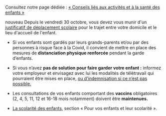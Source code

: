 <div class="conseil">

Consultez notre page dédiée : [« Conseils liés aux activités et à la santé des enfants »](#pediatrie)

<span class="nouveau">nouveau</span> Depuis le vendredi 30 octobre, vous devez vous munir d'un [justificatif de déplacement scolaire](https://www.gouvernement.fr/sites/default/files/30-10-2020-justificatif-de-deplacement-scolaire.pdf) pour le trajet entre votre domicile et le lieu d'accueil de l'enfant.

</div>

* Si vos enfants sont gardés par leurs grands-parents et/ou par des personnes à risque face à la Covid, il convient de mettre en place des mesures de **distanciation physique renforcée** pendant la garde d’enfants.

* Si vous n’avez **pas de solution pour faire garder votre enfant :** informez votre employeur et envisagez avec lui les modalités de télétravail qui pourraient être mises en place, [ou d’indemnisation si ce n’est pas possible.](https://www.ameli.fr/haute-garonne/assure/covid-19/arret-de-travail/covid-19-dispositif-dindemnisation-des-interruptions-de-travail#text_114568)

* Les consultations de vos enfants comportant des **vaccins** obligatoires (2, 4, 5, 11, 12 et 16-18 mois notamment) doivent être **maintenues.**

* [La scolarité des enfants](https://www.gouvernement.fr/info-coronavirus#questions__reponses), section « Pour vos enfants et leur scolarité ».
